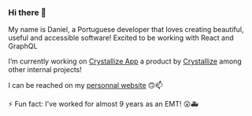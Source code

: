 ### Hi there 👋

My name is Daniel, a Portuguese developer that loves creating beautiful, useful and accessible software! Excited to be working with React and GraphQL

I’m currently working on [Crystallize App](https://app.crystallize.com/) a product by [Crystallize](https://www.crystallize.com) among other internal projects!

I can be reached on my [personnal website](https://www.danielsalvado.com) 🙃📫 

⚡ Fun fact: I've worked for almost 9 years as an EMT! 😲🚑
